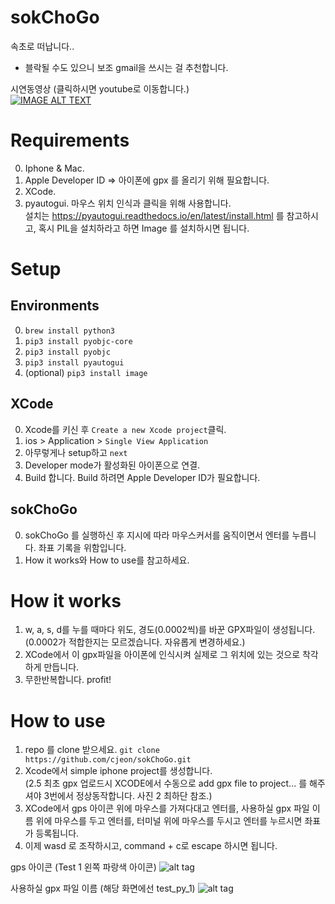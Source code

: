 # sokChoGo
속초로 떠납니다..
* 블락될 수도 있으니 보조 gmail을 쓰시는 걸 추천합니다.

시연동영상 (클릭하시면 youtube로 이동합니다.)  
[![IMAGE ALT TEXT](http://img.youtube.com/vi/NGt5XR5E5wg/0.jpg)](http://www.youtube.com/watch?v=NGt5XR5E5wg "sokChoGo 시연")

# Requirements

0. Iphone & Mac. 
1. Apple Developer ID => 아이폰에 gpx 를 올리기 위해 필요합니다.
2. XCode.
3. pyautogui. 마우스 위치 인식과 클릭을 위해 사용합니다.  
설치는 https://pyautogui.readthedocs.io/en/latest/install.html 를 참고하시고, 혹시 PIL을 설치하라고 하면 Image 를 설치하시면 됩니다.

# Setup

## Environments
0. `brew install python3`
1. `pip3 install pyobjc-core`
2. `pip3 install pyobjc`
3. `pip3 install pyautogui`
4. (optional) `pip3 install image`  

## XCode
0. Xcode를 키신 후 `Create a new Xcode project`클릭.
1. ios > Application > `Single View Application`
2. 아무렇게나 setup하고 `next`
3. Developer mode가 활성화된 아이폰으로 연결.
4. Build 합니다. Build 하려면 Apple Developer ID가 필요합니다.

## sokChoGo
0. sokChoGo 를 실행하신 후 지시에 따라 마우스커서를 움직이면서 엔터를 누릅니다. 좌표 기록을 위함입니다.
1. How it works와 How to use를 참고하세요.

# How it works

1. w, a, s, d를 누를 때마다 위도, 경도(0.0002씩)를 바꾼 GPX파일이 생성됩니다. (0.0002가 적합한지는 모르겠습니다. 자유롭게 변경하세요.)
2. XCode에서 이 gpx파일을 아이폰에 인식시켜 실제로 그 위치에 있는 것으로 착각하게 만듭니다.
3. 무한반복합니다. profit!

# How to use

1. repo 를 clone 받으세요. `git clone https://github.com/cjeon/sokChoGo.git`
2. Xcode에서 simple iphone project를 생성합니다.  
(2.5 최초 gpx 업로드시 XCODE에서 수동으로 add gpx file to project... 를 해주셔야 3번에서 정상동작합니다. 사진 2 최하단 참조.)
3. XCode에서 gps 아이콘 위에 마우스를 가져다대고 엔터를, 사용하실 gpx 파일 이름 위에 마우스를 두고 엔터를, 터미널 위에 마우스를 두시고 엔터를 누르시면 좌표가 등록됩니다.
4. 이제 wasd 로 조작하시고, command + c로 escape 하시면 됩니다.

gps 아이콘
(Test 1 왼쪽 파랑색 아이콘)
![alt tag](http://i.imgur.com/M9h8Lgk.png)


사용하실 gpx 파일 이름
(해당 화면에선 test_py_1)
![alt tag](http://i.imgur.com/4bSNR8q.png)
